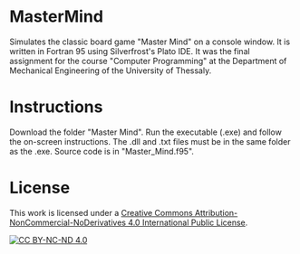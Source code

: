 # MasterMind
Simulates the classic board game "Master Mind" on a console window.
It is written in Fortran 95 using Silverfrost's Plato IDE.
It was the final assignment for the course "Computer Programming" at the Department of Mechanical Engineering of the University of Thessaly.

# Instructions
Download the folder "Master Mind". Run the executable (.exe) and follow the on-screen instructions.
The .dll and .txt files must be in the same folder as the .exe.
Source code is in "Master_Mind.f95".

# License
This work is licensed under a
[Creative Commons Attribution-NonCommercial-NoDerivatives 4.0 International Public License][cc-by-nc-nd].

[![CC BY-NC-ND 4.0][cc-by-nc-nd-image]][cc-by-nc-nd]

[cc-by-nc-nd]: http://creativecommons.org/licenses/by-nc-nd/4.0/
[cc-by-nc-nd-image]: https://licensebuttons.net/l/by-nc-nd/4.0/88x31.png
[cc-by-nc-nd-shield]: https://img.shields.io/badge/License-CC%20BY--NC--ND%204.0-lightgrey.svg
